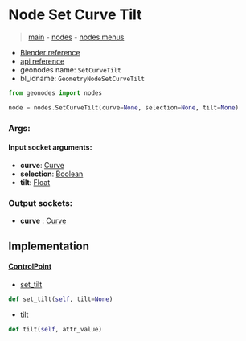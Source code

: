 # Node Set Curve Tilt

> [main](../structure.md) - [nodes](nodes.md) - [nodes menus](nodes_menus.md)

- [Blender reference](https://docs.blender.org/manual/en/latest/modeling/geometry_nodes/curve/set_curve_tilt.html)
- [api reference](https://docs.blender.org/api/current/bpy.types.GeometryNodeSetCurveTilt.html)
- geonodes name: `SetCurveTilt`
- bl_idname: `GeometryNodeSetCurveTilt`

```python
from geonodes import nodes

node = nodes.SetCurveTilt(curve=None, selection=None, tilt=None)
```

### Args:

#### Input socket arguments:

- **curve**: [Curve](Curve.md)
- **selection**: [Boolean](Boolean.md)
- **tilt**: [Float](Float.md)

### Output sockets:

- **curve** : [Curve](Curve.md)

## Implementation

#### [ControlPoint](ControlPoint.md)

 - [set_tilt](ControlPoint.md#set_tilt)
  ```python
  def set_tilt(self, tilt=None)
  ```

 - [tilt](ControlPoint.md#tilt)
  ```python
  def tilt(self, attr_value)
  ```

